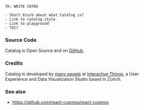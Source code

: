```hint|neutral
TK: WRITE INTRO

- Short blurb about what Catalog is?
- Link to catalog.style
- Link to playground
- TOC?
```

### Source Code

Catalog is Open Source and on [GitHub](https://github.com/interactivethings/catalog/).

### Credits

Catalog is developed by [many people](https://github.com/interactivethings/catalog/blob/master/AUTHORS) at [Interactive Things](http://www.interactivethings.com/), a User Experience and Data Visualization Studio based in Zürich.

### See also

- https://github.com/react-cosmos/react-cosmos